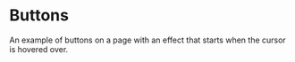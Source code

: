 # Buttons

An example of buttons on a page with an effect that starts when the cursor is hovered over.

